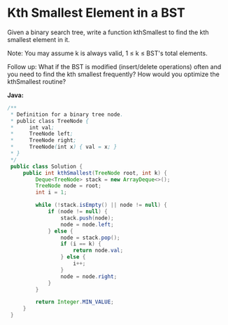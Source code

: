 # Kth Smallest Element in a BST

Given a binary search tree, write a function kthSmallest to find the kth smallest element in it.

Note:
You may assume k is always valid, 1 ≤ k ≤ BST's total elements.

Follow up:
What if the BST is modified (insert/delete operations) often and you need to find the kth smallest frequently? How would you optimize the kthSmallest routine?

**Java:**
```java
/**
 * Definition for a binary tree node.
 * public class TreeNode {
 *     int val;
 *     TreeNode left;
 *     TreeNode right;
 *     TreeNode(int x) { val = x; }
 * }
 */
 public class Solution {
     public int kthSmallest(TreeNode root, int k) {
         Deque<TreeNode> stack = new ArrayDeque<>();
         TreeNode node = root;
         int i = 1;

         while (!stack.isEmpty() || node != null) {
             if (node != null) {
                 stack.push(node);
                 node = node.left;
             } else {
                 node = stack.pop();
                 if (i == k) {
                     return node.val;
                 } else {
                     i++;
                 }
                 node = node.right;
             }
         }

         return Integer.MIN_VALUE;
     }
 }
```
